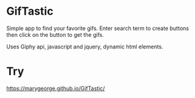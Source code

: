 # GifTastic

Simple app to find your favorite gifs.
Enter search term to create buttons then click on the button to get the gifs.

Uses Giphy api, javascript and jquery, dynamic html elements. 

# Try
https://marygeorge.github.io/GifTastic/
